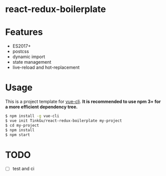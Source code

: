 # react-redux-boilerplate

# Features

- ES2017+
- postcss
- dynamic import
- state management
- live-reload and hot-replacement

# Usage

This is a project template for [vue-cli](https://github.com/vuejs/vue-cli). **It is recommended to use npm 3+ for a more efficient dependency tree.**

```bash
$ npm install -g vue-cli
$ vue init TinkGu/react-redux-boilerplate my-project
$ cd my-project
$ npm install
$ npm start
```

# TODO

- [ ] test and ci
